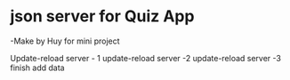 # json server for Quiz App

-Make by Huy for mini project

Update-reload server - 1
update-reload server -2
update-reload server -3 finish add data
